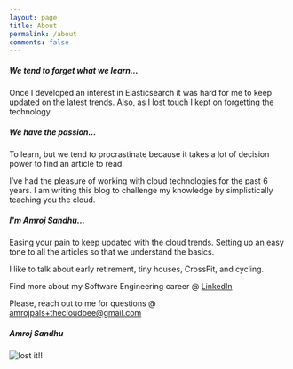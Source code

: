 ```yaml
---
layout: page
title: About
permalink: /about
comments: false
---
```


<div class="row justify-content-between">
<div class="col-md-8 pr-5">

<h5>We tend to forget what we learn…</h5>

<p>Once I developed an interest in Elasticsearch it was hard for me to keep updated on the latest trends. Also, as I lost touch I kept on forgetting the technology.</p> 

<h5>We have the passion…</h5>

<p>To learn, but we tend to procrastinate because it takes a lot of decision power to find an article to read.</p> 

<p>I’ve had the pleasure of working with cloud technologies for the past 6 years. I am writing this blog to challenge my knowledge by simplistically teaching you the cloud.</p>

<h5>I'm Amroj Sandhu...</h5>

<p>Easing your pain to keep updated with the cloud trends. Setting up an easy tone to all the articles so that we understand the basics.</p>

<p>I like to talk about early retirement, tiny houses, CrossFit, and cycling.</p>

<p>Find more about my Software Engineering career @ <a href="https://www.linkedin.com/in/amrojsandhu/">LinkedIn</a></p>

<p>Please, reach out to me for questions @ <a href="mailto:amrojpals+thecloudbee@gmail.com">amrojpals+thecloudbee@gmail.com</a></p>

</div>

<div class="col-md-4">

<div class="sticky-top sticky-top-80">
<h5>Amroj Sandhu</h5>

<p class="mb-5"><img class="shadow-lg" src="{{site.baseurl}}/assets/images/amroj.png" alt="lost it!!" /></p>

</div>

</div>
